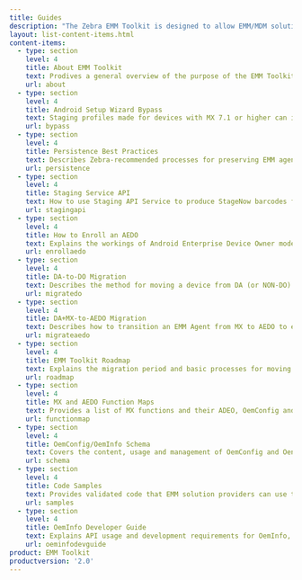 ```yaml
---
title: Guides
description: "The Zebra EMM Toolkit is designed to allow EMM/MDM solution providers to adapt their products to manage Zebra devices and software. The guides linked below provide all necessary documentation."  
layout: list-content-items.html
content-items:
  - type: section
    level: 4
    title: About EMM Toolkit
    text: Prodives a general overview of the purpose of the EMM Toolkit and how it works with StageNow, the MX Management System and other Zebra device staging and configuration mechanisms. 
    url: about
  - type: section
    level: 4
    title: Android Setup Wizard Bypass
    text: Staging profiles made for devices with MX 7.1 or higher can include a command to automatically bypass the Android Setup Wizard (also known as the "Welcome Screen") following an Enterprise Reset. The wizard can be skipped (on some devices) by scanning a barcode.
    url: bypass
  - type: section
    level: 4
    title: Persistence Best Practices
    text: Describes Zebra-recommended processes for preserving EMM agent and related files and restoring a device to manageability after an Enterprise Reset, which erases non-persistent software on the device. 
    url: persistence
  - type: section
    level: 4
    title: Staging Service API
    text: How to use Staging API Service to produce StageNow barcodes from an EMM Console to enroll an AEDO EMM Agent using the StageNow Client
    url: stagingapi
  - type: section
    level: 4
    title: How to Enroll an AEDO
    text: Explains the workings of Android Enterprise Device Owner mode, how the features works in relation to sharing and the steps necessary for an EMM to enable use of this feature.
    url: enrollaedo
  - type: section
    level: 4
    title: DA-to-DO Migration
    text: Describes the method for moving a device from DA (or NON-DO) to DO mode without loss of data or device reset. 
    url: migratedo
  - type: section
    level: 4
    title: DA+MX-to-AEDO Migration
    text: Describes how to transition an EMM Agent from MX to AEDO to enable management of Zebra Android N devices, on which AEDO is the recommended management strategy.
    url: migrateaedo
  - type: section
    level: 4
    title: EMM Toolkit Roadmap
    text: Explains the migration period and basic processes for moving devices from legacy Android versions and Zebra management processes to Android N and beyond, including a time line for when such migrations become mandatory.
    url: roadmap
  - type: section
    level: 4
    title: MX and AEDO Function Maps
    text: Provides a list of MX functions and their ADEO, OemConfig and/or OemInfo equivalent functions.
    url: functionmap
  - type: section
    level: 4
    title: OemConfig/OemInfo Schema
    text: Covers the content, usage and management of OemConfig and OenInfo schema, including approaches for encoding managed configurations for delivery an EMM server to an EMM agent and recommendations for implementing a data-driven UI.
    url: schema
  - type: section
    level: 4
    title: Code Samples
    text: Provides validated code that EMM solution providers can use to implement managed configurations within their agent.
    url: samples
  - type: section
    level: 4
    title: OemInfo Developer Guide
    text: Explains API usage and development requirements for OemInfo, a standards-based mechanism by which applications can acquire published information about a Zebra device.
    url: oeminfodevguide
product: EMM Toolkit
productversion: '2.0'
---
```


<!--            
4/12/18- removed temporarily at req. of Dave Degreassi 

  - type: section
    level: 4
    title: Staging API Service
    text: Explains how to use the Staging API service from an EMM console to produce StageNow barcodes and to enroll an AEDO EMM Agent using the StageNow client app.
    url: api
    
 -->
